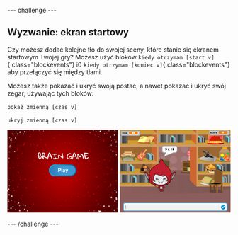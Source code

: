 \--- challenge \---

## Wyzwanie: ekran startowy

Czy możesz dodać kolejne tło do swojej sceny, które stanie się ekranem startowym Twojej gry? Możesz użyć bloków `kiedy otrzymam [start v]`{:class="blockevents"} i0 `kiedy otrzymam [koniec v]`{:class="blockevents"} aby przełączyć się między tłami.

Możesz także pokazać i ukryć swoją postać, a nawet pokazać i ukryć swój zegar, używając tych bloków:

```blocks
pokaż zmienną [czas v]
```

```blocks
ukryj zmienną [czas v]
```

![zrzut ekranu](images/brain-startscreen.png)

\--- /challenge \---